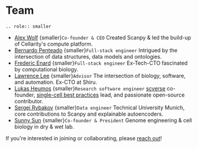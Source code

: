 # Team

```{eval-rst}
.. role:: smaller
```

- [Alex Wolf](https://falexwolf.me) {smaller}`Co-founder & CEO` Created Scanpy & led the build-up of Cellarity's compute platform.
- [Bernardo Penteado](https://pbern.com) {smaller}`Full-stack engineer` Intrigued by the intersection of data structures, data models and ontologies.
- [Frederic Enard](https://github.com/fredericenard) {smaller}`Full-stack engineer` Ex-Tech-CTO fascinated by computational biology.
- [Lawrence Lee](https://www.linkedin.com/in/lawrence-lee/) {smaller}`Advisor` The intersection of biology, software, and automation. Ex-CTO at Shiru.
- [Lukas Heumos](https://lukasheumos.com) {smaller}`Research software engineer` [scverse](https://scverse.org/) co-founder, [single-cell best practices](https://www.sc-best-practices.org/preamble.html) lead, and passionate open-source contributor.
- [Sergei Rybakov](https://github.com/koncopd) {smaller}`Data engineer` Technical University Munich, core contributions to Scanpy and explainable autoencoders.
- [Sunny Sun](https://github.com/sunnyosun) {smaller}`Co-founder & President` Genome engineering & cell biology in dry & wet lab.

If you're interested in joining or collaborating, please [reach out](/contact)!
